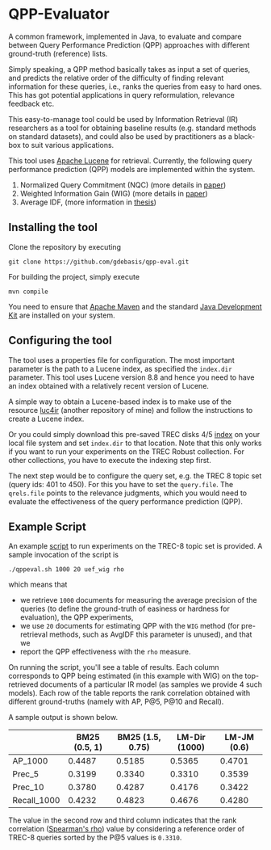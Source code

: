 # QPP-Evaluator

A common framework, implemented in Java, to evaluate and compare between Query Performance Prediction (QPP) approaches with different ground-truth (reference) lists.

Simply speaking, a QPP method basically takes as input a set of queries, and predicts the relative order of the difficulty of finding relevant information for these queries, i.e., ranks the queries from easy to hard ones. This has got potential applications in query reformulation, relevance feedback etc.

This easy-to-manage tool could be used by Information Retrieval (IR) researchers as a tool for obtaining baseline results (e.g. standard methods on standard datasets), and could also be used by practitioners as a black-box to suit various applications.

This tool uses [Apache Lucene](https://lucene.apache.org/) for retrieval.
Currently, the following query performance prediction (QPP) models are implemented within the system.

1. Normalized Query Commitment (NQC) (more details in [paper](https://ie.technion.ac.il/~kurland/qdQueryPerf.pdf))
2. Weighted Information Gain (WIG) (more details in [paper](http://maroo.cs.umass.edu/getpdf.php?id=792))
3. Average IDF, (more information in [thesis](https://chauff.github.io/documents/publications/thesis.pdf))

## Installing the tool

Clone the repository by executing

```
git clone https://github.com/gdebasis/qpp-eval.git
```

For building the project, simply execute
```
mvn compile
```
You need to ensure that [Apache Maven](https://maven.apache.org/) and the standard [Java Development Kit](https://www.oracle.com/uk/java/technologies/javase-downloads.html) are installed on your system.

## Configuring the tool

The tool uses a properties file for configuration. The most important parameter is the path to a Lucene index, as specified the `index.dir` parameter.
This tool uses Lucene version 8.8 and hence you need to have an index obtained with a relatively recent version of Lucene.

A simple way to obtain a Lucene-based index is to make use of the resource  [luc4ir](https://github.com/gdebasis/luc4ir)  (another repository of mine) and follow the instructions to create a Lucene index.

Or you could simply download this pre-saved TREC disks 4/5 [index](https://gla-my.sharepoint.com/personal/debasis_ganguly_glasgow_ac_uk/_layouts/15/onedrive.aspx?id=/personal/debasis_ganguly_glasgow_ac_uk/Documents/research/common/trec/index&originalPath=aHR0cHM6Ly9nbGEtbXkuc2hhcmVwb2ludC5jb20vOmY6L2cvcGVyc29uYWwvZGViYXNpc19nYW5ndWx5X2dsYXNnb3dfYWNfdWsvRWhiX0xfYV9NSVZFbjJ5QjN4cE5PeXdCTWU0VlZzUEdmODZic1prZ0o5OVZqQT9ydGltZT0tMEFKcGpqXzJFZw) on your local file system and set `index.dir` to that location.
Note that this only works if you want to run your experiments on the TREC Robust collection. For other collections, you have to execute the indexing step first.

The next step would be to configure the query set, e.g. the TREC 8 topic set (query ids: 401 to 450). For this you have to set the `query.file`. The `qrels.file` points to the relevance judgments, which you would need to evaluate the effectiveness of the query performance prediction (QPP).


## Example Script

An example [script](https://github.com/gdebasis/qpp-eval/blob/main/qppeval.sh) to run experiments on the TREC-8 topic set is provided.
A sample invocation of the script is
```
./qppeval.sh 1000 20 uef_wig rho
```
which means that
 - we retrieve `1000` documents for measuring the average precision of the queries (to define the ground-truth of easiness or hardness for evaluation), the QPP experiments,
 - we use `20` documents for estimating QPP with the `WIG` method (for pre-retrieval methods, such as AvgIDF this parameter is unused), and that we
 - report the QPP effectiveness with the `rho` measure.
 
 On running the script, you'll see a table of results. Each column corresponds to QPP being estimated (in this example with WIG) on the top-retrieved documents of a particular IR model (as samples we provide 4 such models). Each row of the table reports the rank correlation obtained with different ground-truths (namely with AP, P@5, P@10 and Recall).

A sample output is shown below.

|             | BM25   (0.5, 1) | BM25 (1.5,   0.75) | LM-Dir (1000) | LM-JM (0.6) |
|-------------|-----------------|--------------------|---------------|-------------|
| AP_1000     | 0.4487          | 0.5185             | 0.5365        | 0.4701      |
| Prec_5      | 0.3199          | 0.3340             | 0.3310        | 0.3539      |
| Prec_10     | 0.3780          | 0.4287             | 0.4176        | 0.3422      |
| Recall_1000 | 0.4232          | 0.4823             | 0.4676        | 0.4280      |

The value in the second row and third column indicates that the rank correlation ([Spearman's rho](https://en.wikipedia.org/wiki/Spearman%27s_rank_correlation_coefficient)) value by considering a reference order of TREC-8 queries sorted by the P@5 values is `0.3310`.



